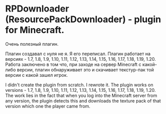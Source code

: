 # RPDownloader (ResourcePackDownloader) - plugin for Minecraft.

Очень полезный плагин.

Плагин создавал с нуля не я. Я его переписал.
Плагин работает на версиях - 1.7, 1.8, 1.9, 1.10, 1.11, 1.12, 1.13, 1.14, 1.15, 1.16, 1.17, 1.18, 1.19, 1.20.
Работа заключено в том что, при заходе на сервер Minecraft с какой-либо версии, плагин обнаруживает это и скачивает текстур-пак той версии с какой зашел игрок.

I didn't create the plugin from scratch. I rewrote it.
The plugin works on versions - 1.7, 1.8, 1.9, 1.10, 1.11, 1.12, 1.13, 1.14, 1.15, 1.16, 1.17, 1.18, 1.19, 1.20.
The work lies in the fact that when you log into the Minecraft server from any version, the plugin detects this and downloads the texture pack of that version which one the player came from.
